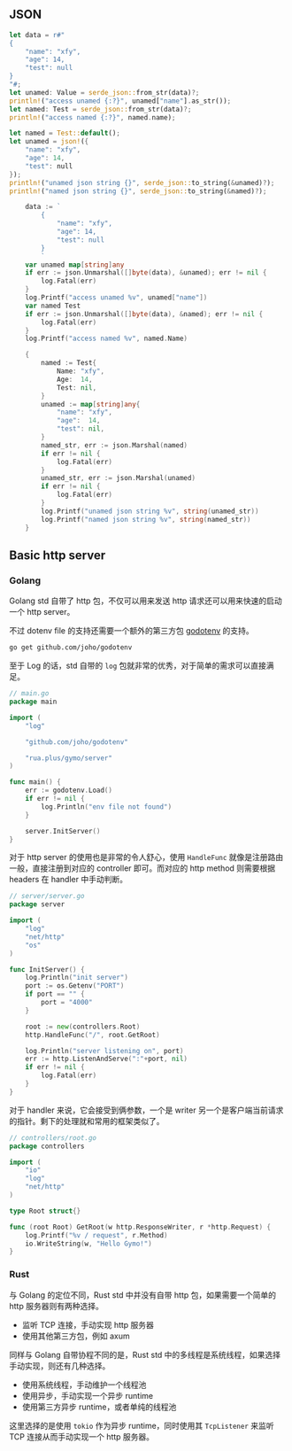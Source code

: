 
## JSON

```rust
let data = r#"
{
    "name": "xfy",
    "age": 14,
    "test": null
}
"#;
let unamed: Value = serde_json::from_str(data)?;
println!("access unamed {:?}", unamed["name"].as_str());
let named: Test = serde_json::from_str(data)?;
println!("access named {:?}", named.name);

let named = Test::default();
let unamed = json!({
    "name": "xfy",
    "age": 14,
    "test": null
});
println!("unamed json string {}", serde_json::to_string(&unamed)?);
println!("named json string {}", serde_json::to_string(&named)?);
```

```go
	data := `
        {
            "name": "xfy",
            "age": 14,
            "test": null
        }
        `
	var unamed map[string]any
	if err := json.Unmarshal([]byte(data), &unamed); err != nil {
		log.Fatal(err)
	}
	log.Printf("access unamed %v", unamed["name"])
	var named Test
	if err := json.Unmarshal([]byte(data), &named); err != nil {
		log.Fatal(err)
	}
	log.Printf("access named %v", named.Name)

	{
		named := Test{
			Name: "xfy",
			Age:  14,
			Test: nil,
		}
		unamed := map[string]any{
			"name": "xfy",
			"age":  14,
			"test": nil,
		}
		named_str, err := json.Marshal(named)
		if err != nil {
			log.Fatal(err)
		}
		unamed_str, err := json.Marshal(unamed)
		if err != nil {
			log.Fatal(err)
		}
		log.Printf("unamed json string %v", string(unamed_str))
		log.Printf("named json string %v", string(named_str))
	}
```

## Basic http server

### Golang

Golang std 自带了 http 包，不仅可以用来发送 http 请求还可以用来快速的启动一个 http server。

不过 dotenv file 的支持还需要一个额外的第三方包 [godotenv](https://github.com/joho/godotenv) 的支持。

```bash
go get github.com/joho/godotenv
```

至于 Log 的话，std 自带的 `log` 包就非常的优秀，对于简单的需求可以直接满足。

```go
// main.go
package main

import (
	"log"

	"github.com/joho/godotenv"

	"rua.plus/gymo/server"
)

func main() {
	err := godotenv.Load()
	if err != nil {
		log.Println("env file not found")
	}

	server.InitServer()
}
```

对于 http server 的使用也是非常的令人舒心，使用 `HandleFunc` 就像是注册路由一般，直接注册到对应的 controller 即可。而对应的 http method 则需要根据 headers 在 handler 中手动判断。

```go
// server/server.go
package server

import (
	"log"
	"net/http"
	"os"
)

func InitServer() {
	log.Println("init server")
	port := os.Getenv("PORT")
	if port == "" {
		port = "4000"
	}

	root := new(controllers.Root)
	http.HandleFunc("/", root.GetRoot)

	log.Println("server listening on", port)
	err := http.ListenAndServe(":"+port, nil)
	if err != nil {
		log.Fatal(err)
	}
}
```

对于 handler 来说，它会接受到俩参数，一个是 writer 另一个是客户端当前请求的指针。剩下的处理就和常用的框架类似了。

```go
// controllers/root.go
package controllers

import (
	"io"
	"log"
	"net/http"
)

type Root struct{}

func (root Root) GetRoot(w http.ResponseWriter, r *http.Request) {
	log.Printf("%v / request", r.Method)
	io.WriteString(w, "Hello Gymo!")
}
```

### Rust

与 Golang 的定位不同，Rust std 中并没有自带 http 包，如果需要一个简单的 http 服务器则有两种选择。

- 监听 TCP 连接，手动实现 http 服务器
- 使用其他第三方包，例如 axum

同样与 Golang 自带协程不同的是，Rust std 中的多线程是系统线程，如果选择手动实现，则还有几种选择。

- 使用系统线程，手动维护一个线程池
- 使用异步，手动实现一个异步 runtime
- 使用第三方异步 runtime，或者单纯的线程池

这里选择的是使用 `tokio` 作为异步 runtime，同时使用其 `TcpListener` 来监听 TCP 连接从而手动实现一个 http 服务器。
